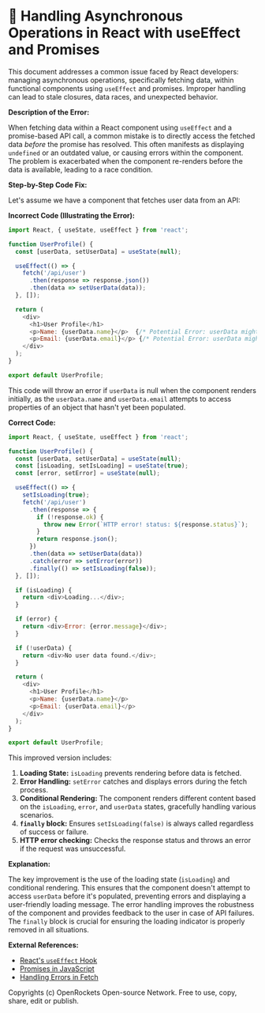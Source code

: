 # 🐞 Handling Asynchronous Operations in React with useEffect and Promises


This document addresses a common issue faced by React developers: managing asynchronous operations, specifically fetching data, within functional components using `useEffect` and promises.  Improper handling can lead to stale closures, data races, and unexpected behavior.

**Description of the Error:**

When fetching data within a React component using `useEffect` and a promise-based API call, a common mistake is to directly access the fetched data *before* the promise has resolved. This often manifests as displaying `undefined` or an outdated value, or causing errors within the component.  The problem is exacerbated when the component re-renders before the data is available, leading to a race condition.

**Step-by-Step Code Fix:**

Let's assume we have a component that fetches user data from an API:

**Incorrect Code (Illustrating the Error):**

```javascript
import React, { useState, useEffect } from 'react';

function UserProfile() {
  const [userData, setUserData] = useState(null);

  useEffect(() => {
    fetch('/api/user')
      .then(response => response.json())
      .then(data => setUserData(data));
  }, []);

  return (
    <div>
      <h1>User Profile</h1>
      <p>Name: {userData.name}</p>  {/* Potential Error: userData might be null */}
      <p>Email: {userData.email}</p> {/* Potential Error: userData might be null */}
    </div>
  );
}

export default UserProfile;
```

This code will throw an error if `userData` is null when the component renders initially, as the `userData.name` and `userData.email` attempts to access properties of an object that hasn't yet been populated.


**Correct Code:**

```javascript
import React, { useState, useEffect } from 'react';

function UserProfile() {
  const [userData, setUserData] = useState(null);
  const [isLoading, setIsLoading] = useState(true);
  const [error, setError] = useState(null);

  useEffect(() => {
    setIsLoading(true);
    fetch('/api/user')
      .then(response => {
        if (!response.ok) {
          throw new Error(`HTTP error! status: ${response.status}`);
        }
        return response.json();
      })
      .then(data => setUserData(data))
      .catch(error => setError(error))
      .finally(() => setIsLoading(false));
  }, []);

  if (isLoading) {
    return <div>Loading...</div>;
  }

  if (error) {
    return <div>Error: {error.message}</div>;
  }

  if (!userData) {
    return <div>No user data found.</div>;
  }

  return (
    <div>
      <h1>User Profile</h1>
      <p>Name: {userData.name}</p>
      <p>Email: {userData.email}</p>
    </div>
  );
}

export default UserProfile;
```

This improved version includes:

1. **Loading State:**  `isLoading` prevents rendering before data is fetched.
2. **Error Handling:** `setError` catches and displays errors during the fetch process.
3. **Conditional Rendering:** The component renders different content based on the `isLoading`, `error`, and `userData` states, gracefully handling various scenarios.
4. **`finally` block:** Ensures `setIsLoading(false)` is always called regardless of success or failure.
5. **HTTP error checking:** Checks the response status and throws an error if the request was unsuccessful.


**Explanation:**

The key improvement is the use of the loading state (`isLoading`) and conditional rendering.  This ensures that the component doesn't attempt to access `userData` before it's populated, preventing errors and displaying a user-friendly loading message.  The error handling improves the robustness of the component and provides feedback to the user in case of API failures.  The `finally` block is crucial for ensuring the loading indicator is properly removed in all situations.


**External References:**

* [React's `useEffect` Hook](https://reactjs.org/docs/hooks-effect.html)
* [Promises in JavaScript](https://developer.mozilla.org/en-US/docs/Web/JavaScript/Reference/Global_Objects/Promise)
* [Handling Errors in Fetch](https://developer.mozilla.org/en-US/docs/Web/API/Fetch_API/Using_Fetch)


Copyrights (c) OpenRockets Open-source Network. Free to use, copy, share, edit or publish.

